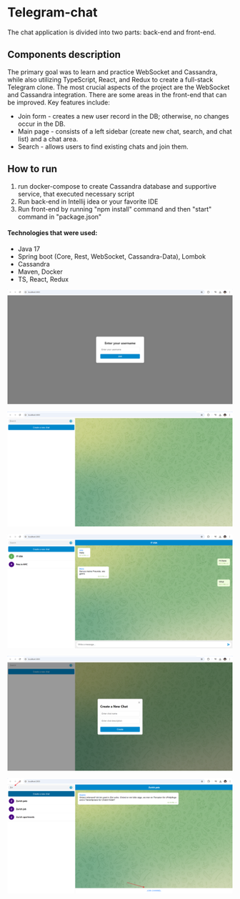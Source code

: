 # Telegram-chat
The chat application is divided into two parts: back-end and front-end.

## Components description
The primary goal was to learn and practice WebSocket and Cassandra, while also utilizing TypeScript, React, and Redux to create a full-stack Telegram clone.
The most crucial aspects of the project are the WebSocket and Cassandra integration. There are some areas in the front-end that can be improved.
Key features include:
+ Join form - creates a new user record in the DB; otherwise, no changes occur in the DB.
+ Main page - consists of a left sidebar (create new chat, search, and chat list) and a chat area.
+ Search - allows users to find existing chats and join them.

## How to run
1) run docker-compose to create Cassandra database and supportive service, that executed necessary script
2) Run back-end in Intellij idea or your favorite IDE
3) Run front-end by running "npm install" command and then "start" command in "package.json"

#### **Technologies that were used**:
* Java 17
* Spring boot (Core, Rest, WebSocket, Cassandra-Data), Lombok
* Cassandra
* Maven, Docker
* TS, React, Redux

![Image of Maint](https://github.com/Avgona/Telegram-chat/blob/master/images/join-form.png?raw=true)

![Image of Maint](https://github.com/Avgona/Telegram-chat/blob/master/images/telegram-main-1.png?raw=true)

![Image of Maint](https://github.com/Avgona/Telegram-chat/blob/master/images/telegram-main-2.png?raw=true)

![Image of Maint](https://github.com/Avgona/Telegram-chat/blob/master/images/create-chat.png?raw=true)

![Image of Maint](https://github.com/Avgona/Telegram-chat/blob/master/images/search-and-join.png?raw=true)

